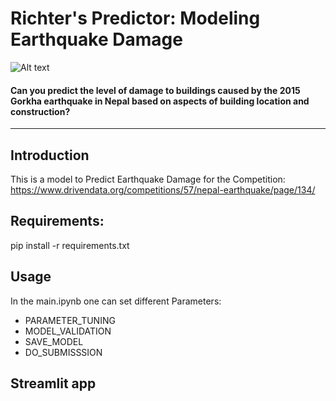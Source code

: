 # Richter's Predictor: Modeling Earthquake Damage
![Alt text](https://s3.amazonaws.com/drivendata-public-assets/nepal-quake-bm-2.JPG)
#### Can you predict the level of damage to buildings caused by the 2015 Gorkha earthquake in Nepal based on aspects of building location and construction? 
---
## Introduction
This is a model to Predict Earthquake Damage for the Competition: 
https://www.drivendata.org/competitions/57/nepal-earthquake/page/134/
## Requirements:
pip install -r requirements.txt

## Usage
In the main.ipynb one can set different Parameters:
- PARAMETER_TUNING
- MODEL_VALIDATION
- SAVE_MODEL
- DO_SUBMISSSION


## Streamlit app